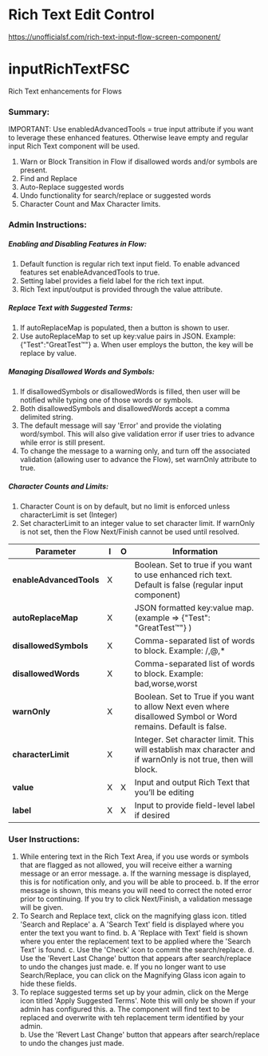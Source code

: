 # Rich Text Edit Control #

https://unofficialsf.com/rich-text-input-flow-screen-component/


# inputRichTextFSC
Rich Text enhancements for Flows

### Summary:
IMPORTANT:  Use enabledAdvancedTools = true input attribute if you want to leverage these enhanced features.  Otherwise leave empty and regular input Rich Text component will be used.
1)	Warn or Block Transition in Flow if disallowed words and/or symbols are present.
2)	Find and Replace
3)	Auto-Replace suggested words
4)	Undo functionality for search/replace or suggested words
5)  Character Count and Max Character limits.

### Admin Instructions:
##### Enabling and Disabling Features in Flow:
1)  Default function is regular rich text input field.  To enable advanced features set enableAdvancedTools to true.
2)  Setting label provides a field label for the rich text input.
3)  Rich Text input/output is provided through the value attribute.
##### Replace Text with Suggested Terms:
1)  If autoReplaceMap is populated, then a button is shown to user.
2)  Use autoReplaceMap to set up key:value pairs in JSON.  Example: {"Test":"GreatTest™"}
     a.  When user employs the button, the key will be replace by value.
##### Managing Disallowed Words and Symbols:
1)  If disallowedSymbols or disallowedWords is filled, then user will be notified while typing one of those words or symbols.
2)  Both disallowedSymbols and disallowedWords accept a comma delimited string.
3)  The default message will say 'Error' and provide the violating word/symbol.  This will also give validation error if user tries to advance while error is still present.
4)  To change the message to a warning only, and turn off the associated validation (allowing user to advance the Flow), set warnOnly attribute to true.
##### Character Counts and Limits:
1)  Character Count is on by default, but no limit is enforced unless characterLimit is set (Integer)
2)  Set characterLimit to an integer value to set character limit.  If warnOnly is not set, then the Flow Next/Finish cannot be used until resolved.

|Parameter	               |I	 |O	     |Information 
|--------------------------|-----|-------|-------------------------------------------------------------------------------------------------------------------|
|**enableAdvancedTools**   |X    |       |Boolean.  Set to true if you want to use enhanced rich text.  Default is false (regular input component)           |
|**autoReplaceMap**	       |X	 |       |JSON formatted key:value map.  (example => {"Test": "GreatTest™"} )                                                |
|**disallowedSymbols**	   |X	 |       |Comma-separated list of words to block.  Example: /,@,*                                                            |
|**disallowedWords**	   |X    |	     |Comma-separated list of words to block.  Example: bad,worse,worst                                                  |
|**warnOnly**	           |X	 |	     |Boolean.  Set to True if you want to allow Next even where disallowed Symbol or Word remains.  Default is false.   |
|**characterLimit**	       |X	 |	     |Integer.  Set character limit.  This will establish max character and if warnOnly is not true, then will block.    |
|**value**	           	   |X	 |X	     |Input and output Rich Text that you’ll be editing                                                                  |
|**label**                 |X    |X      |Input to provide field-level label if desired                                                                      |


### User Instructions:
1)  While entering text in the Rich Text Area, if you use words or symbols that are flagged as not allowed, you will receive either a warning message or an error message.
    a.  If the warning message is displayed, this is for notification only, and you will be able to proceed.
    b.  If the error message is shown, this means you will need to correct the noted error prior to continuing.  If you try to click Next/Finish, a validation message will be  given.
2)  To Search and Replace text, click on the magnifying glass icon. titled 'Search and Replace'
    a.  A 'Search Text' field is displayed where you enter the text you want to find.
    b.  A 'Replace with Text' field is shown where you enter the replacement text to be applied where the 'Search Text' is found.
    c.  Use the 'Check' icon to commit the search/replace.
    d.  Use the 'Revert Last Change' button that appears after search/replace to undo the changes just made.
    e.  If you no longer want to use Search/Replace, you can click on the Magnifying Glass icon again to hide these fields.
3)  To replace suggested terms set up by your admin, click on the Merge icon titled 'Apply Suggested Terms'.  Note this will only be shown if your admin has configured this.
    a.  The component will find text to be replaced and overwrite with teh replacement term identified by your admin.  
    b.  Use the 'Revert Last Change' button that appears after search/replace to undo the changes just made. 
